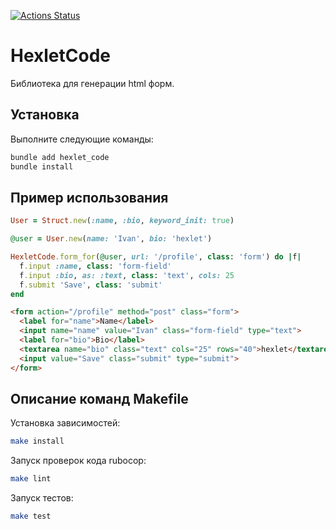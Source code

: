 [![Actions Status](https://github.com/GolovkoStepan/rails-project-63/actions/workflows/hexlet-check.yml/badge.svg)](https://github.com/GolovkoStepan/rails-project-63/actions)

# HexletCode

Библиотека для генерации html форм.

## Установка

Выполните следующие команды:

```bash
bundle add hexlet_code
bundle install
```

## Пример использования

```ruby
User = Struct.new(:name, :bio, keyword_init: true)

@user = User.new(name: 'Ivan', bio: 'hexlet')

HexletCode.form_for(@user, url: '/profile', class: 'form') do |f|
  f.input :name, class: 'form-field'
  f.input :bio, as: :text, class: 'text', cols: 25
  f.submit 'Save', class: 'submit'
end
```

```html
<form action="/profile" method="post" class="form">
  <label for="name">Name</label>
  <input name="name" value="Ivan" class="form-field" type="text">
  <label for="bio">Bio</label>
  <textarea name="bio" class="text" cols="25" rows="40">hexlet</textarea>
  <input value="Save" class="submit" type="submit">
</form>
```

## Описание команд Makefile

Установка зависимостей:
```bash
make install
```

Запуск проверок кода rubocop:
```bash
make lint
```

Запуск тестов:
```bash
make test
```
